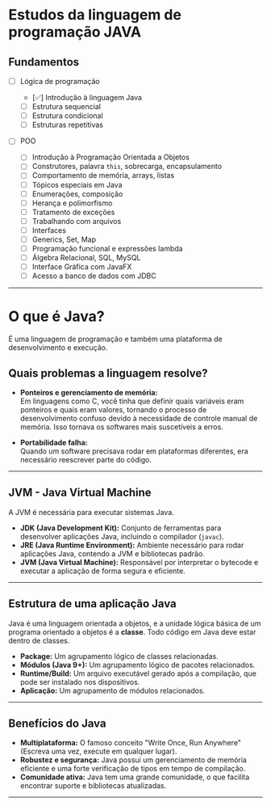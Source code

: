 # Estudos da linguagem de programação JAVA

## Fundamentos

- [ ] Lógica de programação

  - [✅] Introdução à linguagem Java
  - [ ] Estrutura sequencial
  - [ ] Estrutura condicional
  - [ ] Estruturas repetitivas

- [ ] POO
  - [ ] Introdução à Programação Orientada a Objetos
  - [ ] Construtores, palavra `this`, sobrecarga, encapsulamento
  - [ ] Comportamento de memória, arrays, listas
  - [ ] Tópicos especiais em Java
  - [ ] Enumerações, composição
  - [ ] Herança e polimorfismo
  - [ ] Tratamento de exceções
  - [ ] Trabalhando com arquivos
  - [ ] Interfaces
  - [ ] Generics, Set, Map
  - [ ] Programação funcional e expressões lambda
  - [ ] Álgebra Relacional, SQL, MySQL
  - [ ] Interface Gráfica com JavaFX
  - [ ] Acesso a banco de dados com JDBC

---

# O que é Java?

É uma linguagem de programação e também uma plataforma de desenvolvimento e execução.

## Quais problemas a linguagem resolve?

- **Ponteiros e gerenciamento de memória:**  
   Em linguagens como C, você tinha que definir quais variáveis eram ponteiros e quais eram valores, tornando o processo de desenvolvimento confuso devido à necessidade de controle manual de memória. Isso tornava os softwares mais suscetíveis a erros.

- **Portabilidade falha:**  
   Quando um software precisava rodar em plataformas diferentes, era necessário reescrever parte do código.

---

## JVM - Java Virtual Machine

A JVM é necessária para executar sistemas Java.

- **JDK (Java Development Kit):** Conjunto de ferramentas para desenvolver aplicações Java, incluindo o compilador (`javac`).
- **JRE (Java Runtime Environment):** Ambiente necessário para rodar aplicações Java, contendo a JVM e bibliotecas padrão.
- **JVM (Java Virtual Machine):** Responsável por interpretar o bytecode e executar a aplicação de forma segura e eficiente.

---

## Estrutura de uma aplicação Java

Java é uma linguagem orientada a objetos, e a unidade lógica básica de um programa orientado a objetos é a **classe**. Todo código em Java deve estar dentro de classes.

- **Package:** Um agrupamento lógico de classes relacionadas.
- **Módulos (Java 9+):** Um agrupamento lógico de pacotes relacionados.
- **Runtime/Build:** Um arquivo executável gerado após a compilação, que pode ser instalado nos dispositivos.
- **Aplicação:** Um agrupamento de módulos relacionados.

---

## Benefícios do Java

- **Multiplataforma:** O famoso conceito "Write Once, Run Anywhere" (Escreva uma vez, execute em qualquer lugar).
- **Robustez e segurança:** Java possui um gerenciamento de memória eficiente e uma forte verificação de tipos em tempo de compilação.
- **Comunidade ativa:** Java tem uma grande comunidade, o que facilita encontrar suporte e bibliotecas atualizadas.

---
